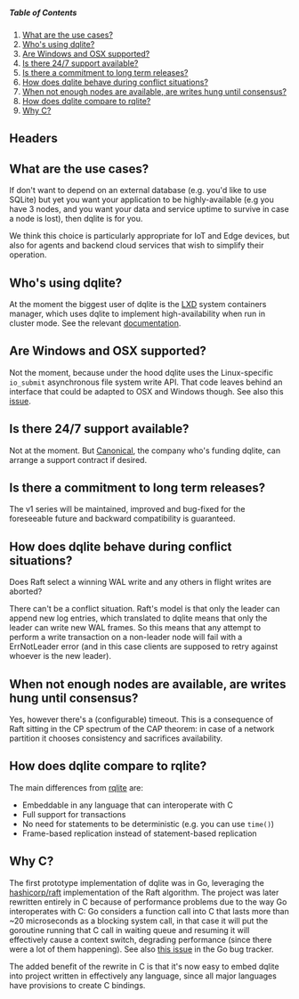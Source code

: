 ##### Table of Contents
1. [What are the use cases?](#what-are-the-use-cases)
2. [Who's using dqlite?](#whos-using-dqlite)
3. [Are Windows and OSX supported?](#are-windows-and-osx-supported)
4. [Is there 24/7 support available?](#is-there-247-support-available)
5. [Is there a commitment to long term releases?](#is-there-a-commitment-to-long-term-releases)
6. [How does dqlite behave during conflict situations?](#how-does-dqlite-behave-during-conflict-situations)
7. [When not enough nodes are available, are writes hung until consensus?](#when-not-enough-nodes-are-available,-are-writes-hung-until-consensus)
8. [How does dqlite compare to rqlite?](#how-does-dqlite-compare-to-rqlite)
9. [Why C?](#why-c)
## Headers

What are the use cases?
-----------------------

If don't want to depend on an external database (e.g. you'd like to use SQLite)
but yet you want your application to be highly-available (e.g you have 3 nodes,
and you want your data and service uptime to survive in case a node is lost),
then dqlite is for you.

We think this choice is particularly appropriate for IoT and Edge devices, but
also for agents and backend cloud services that wish to simplify their
operation.

Who's using dqlite?
-------------------

At the moment the biggest user of dqlite is the
[LXD](https://linuxcontainers.org/lxd/introduction/) system containers manager,
which uses dqlite to implement high-availability when run in cluster mode. See
the relevant
[documentation](https://github.com/lxc/lxd/blob/master/doc/clustering.md).

Are Windows and OSX supported?
------------------------------

Not the moment, because under the hood dqlite uses the Linux-specific
```io_submit``` asynchronous file system write API. That code leaves behind an
interface that could be adapted to OSX and Windows though. See also this
[issue](https://github.com/canonical/go-dqlite/issues/21).

Is there 24/7 support available?
--------------------------------

Not at the moment. But [Canonical](https://www.canonical.com), the company who's
funding dqlite, can arrange a support contract if desired.

Is there a commitment to long term releases?
--------------------------------------------

The v1 series will be maintained, improved and bug-fixed for the foreseeable
future and backward compatibility is guaranteed.

How does dqlite behave during conflict situations?
--------------------------------------------------

Does Raft select a winning WAL write and any others in flight writes are
aborted?

There can't be a conflict situation. Raft's model is that only the leader can
append new log entries, which translated to dqlite means that only the leader
can write new WAL frames. So this means that any attempt to perform a write
transaction on a non-leader node will fail with a ErrNotLeader error (and in
this case clients are supposed to retry against whoever is the new leader).

When not enough nodes are available, are writes hung until consensus?
---------------------------------------------------------------------

Yes, however there's a (configurable) timeout. This is a consequence of Raft
sitting in the CP spectrum of the CAP theorem: in case of a network partition it
chooses consistency and sacrifices availability.


How does dqlite compare to rqlite?
----------------------------------

The main differences from [rqlite](https://github.com/rqlite/rqlite) are:

* Embeddable in any language that can interoperate with C
* Full support for transactions
* No need for statements to be deterministic (e.g. you can use ```time()```)
* Frame-based replication instead of statement-based replication

Why C?
------

The first prototype implementation of dqlite was in Go, leveraging the
[hashicorp/raft](https://github.com/hashicorp/raft/) implementation of the Raft
algorithm. The project was later rewritten entirely in C because of performance
problems due to the way Go interoperates with C: Go considers a function call
into C that lasts more than ~20 microseconds as a blocking system call, in that
case it will put the goroutine running that C call in waiting queue and resuming
it will effectively cause a context switch, degrading performance (since there
were a lot of them happening). See also [this
issue](https://github.com/golang/go/issues/19574) in the Go bug tracker.

The added benefit of the rewrite in C is that it's now easy to embed dqlite into
project written in effectively any language, since all major languages have
provisions to create C bindings.
